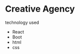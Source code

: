 <h1>Creative Agency </h1>
technology used
<ul>
  <li>React</li>
  <li>Boot</li>
  <li>html</li>
  <li>css</li>
</ul>
